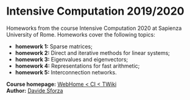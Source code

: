 # Intensive Computation 2019/2020
Homeworks from the course Intensive Computation 2020 at Sapienza University of Rome. Homeworks cover the following topics:

- **homework 1:** Sparse matrices;
- **homework 2:** Direct and iterative methods for linear systems;
- **homework 3:** Eigenvalues and eigenvectors;
- **homework 4:** Representations for fast arithmetic;
- **homework 5:** Interconnection networks.

**Course homepage:** [WebHome < CI < TWiki](https://twiki.di.uniroma1.it/twiki/view/CI/WebHome)  
**Author:** [Davide Sforza](https://github.com/dsforza96)
